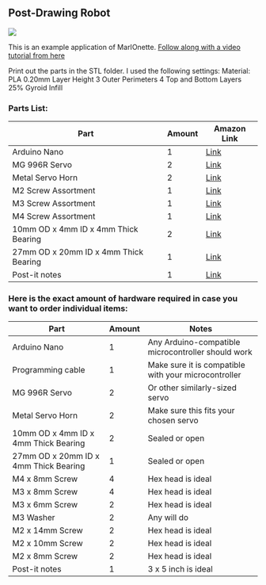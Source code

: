 ## Post-Drawing Robot

![](Media/Gifs/DrawBotV2.gif)

This is an example application of MarIOnette. [Follow along with a video tutorial from here](https://www.youtube.com)

Print out the parts in the STL folder. I used the following settings:
Material: PLA
0.20mm Layer Height
3 Outer Perimeters
4 Top and Bottom Layers
25% Gyroid Infill

### Parts List:
| Part  | Amount | Amazon Link |
| ------------- | ------------- | ------------- |
| Arduino Nano | 1 | [Link](https://www.amazon.com/Deegoo-ATmega328P-Microcontroller-Board-Arduino/dp/B07R9VWD39/ref=sr_1_8?crid=3G6R5IGE3AM5E&keywords=arduino+nano&qid=1680816706&sprefix=arduino+nano%2Caps%2C146&sr=8-8) |
| MG 996R Servo | 2 | [Link](https://www.amazon.com/Treedix-MG996R-Servo-High-Torque-Helicopter/dp/B08743N181/ref=sr_1_4?crid=19DZMO7J2P28Y&keywords=mg+996+r+servo+motor+2&qid=1680816580&sprefix=mg+996+r+servo+motor+%2Caps%2C150&sr=8-4) |
| Metal Servo Horn | 2 | [Link](https://www.amazon.com/Hobbypark-5-Pack-Aluminum-Futaba-Motors/dp/B06XPYBTBP/ref=sr_1_4?crid=Q4BPQ4OJHD34&keywords=metal+servo+horn&qid=1680816607&sprefix=metal+servo+hor%2Caps%2C145&sr=8-4)|
| M2 Screw Assortment | 1 | [Link](https://www.amazon.com/HanTof-Washers-Assortment-Machine-Stainless/dp/B082XRX17Z/ref=sr_1_8?crid=GOKYPQ0QBR9A&keywords=m2+screw+assortment&qid=1680817044&sprefix=m2+screw+assortmen%2Caps%2C138&sr=8-8) |
| M3 Screw Assortment | 1 | [Link](https://www.amazon.com/VIGRUE-570PCS-Stainless-Assortment-Machine/dp/B08H24W42K/ref=sr_1_5?crid=2GWQFWXEZZSXO&keywords=m3+screw+assortment+hex&qid=1680816938&sprefix=m3+screw+assortment+he%2Caps%2C130&sr=8-5) |
| M4 Screw Assortment | 1 | [Link](https://www.amazon.com/DYWISHKEY-Pieces-Stainless-Steel-Button/dp/B07X5RLSGC/ref=sr_1_5?keywords=m4+x+8mm+screws&qid=1680816964&sprefix=m4+x+8mm+%2Caps%2C143&sr=8-5) |
| 10mm OD x 4mm ID x 4mm Thick Bearing | 2 | [Link](https://www.amazon.com/Donepart-MR104-2RS-Ball-Bearings-Miniature/dp/B07XDZLWHQ/ref=sr_1_5?crid=NI11O0WZXFZ&keywords=10+x+4+x+4+bearing&qid=1680816782&sprefix=10+x+4+x+4+bearin%2Caps%2C147&sr=8-5) |
| 27mm OD x 20mm ID x 4mm Thick Bearing | 1 | [Link](https://www.amazon.com/uxcell-6704-2RS-Groove-Bearings-Double/dp/B082PS5HHN/ref=sr_1_3?crid=FFEIMJE6NMIG&keywords=20x27x4+bearing&qid=1680816886&sprefix=20x27x4+bearin%2Caps%2C136&sr=8-3) |
| Post-it notes | 1 | [Link](https://www.amazon.com/Post-Americas-Collection-Recyclable-655-5PK/dp/B00006JNNG/ref=sr_1_6?keywords=3+x+5+post+it+notes&qid=1680817217&sprefix=3+x+5+post%2Caps%2C197&sr=8-6) |

### Here is the exact amount of hardware required in case you want to order individual items:
| Part  | Amount | Notes |
| ------------- | ------------- | ------------- |
| Arduino Nano | 1 | Any Arduino-compatible microcontroller should work | 
| Programming cable | 1 | Make sure it is compatible with your microcontroller |
| MG 996R Servo | 2 | Or other similarly-sized servo |
| Metal Servo Horn | 2 | Make sure this fits your chosen servo |
| 10mm OD x 4mm ID x 4mm Thick Bearing | 2 | Sealed or open |
| 27mm OD x 20mm ID x 4mm Thick Bearing | 1 | Sealed or open |
| M4 x 8mm Screw | 4 | Hex head is ideal |
| M3 x 8mm Screw | 4 | Hex head is ideal |
| M3 x 6mm Screw | 2 | Hex head is ideal |
| M3 Washer | 2 | Any will do |
| M2 x 14mm Screw | 2 | Hex head is ideal |
| M2 x 10mm Screw | 2 | Hex head is ideal |
| M2 x 8mm Screw | 2 | Hex head is ideal |
| Post-it notes | 1 | 3 x 5 inch is ideal |
